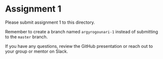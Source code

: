 # Assignment 1

Please submit assignment 1 to this directory.

Remember to create a branch named `argyrogounari-1` 
instead of submitting to the `master` branch.

If you have any questions, review the GitHub presentation or reach
out to your group or mentor on Slack.
